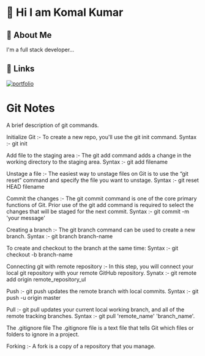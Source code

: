 
# 👋 **Hi I am Komal Kumar**
##

## 🚀 About Me
I'm a full stack developer...


## 🔗 Links
[![portfolio](https://img.shields.io/badge/my_portfolio-000?style=for-the-badge&logo=ko-fi&logoColor=white)](https://github.com/KK2082187)




# Git Notes

A brief description of git commands.

Initialize Git :- To create a new repo, you'll use the git init command. Syntax :- git init

Add file to the staging area :- The git add command adds a change in the working directory to the staging area. Syntax :- git add filename

Unstage a file :- The easiest way to unstage files on Git is to use the “git reset” command and specify the file you want to unstage. Syntax :- git reset HEAD filename

Commit the changes :- The git commit command is one of the core primary functions of Git. Prior use of the git add command is required to select the changes that will be staged for the next commit. Syntax :- git commit -m 'your message'

Creating a branch :- The git branch command can be used to create a new branch. Syntax :- git branch branch-name

To create and checkout to the branch at the same time: Syntax :- git checkout -b branch-name

Connecting git with remote repository :- In this step, you will connect your local git repository with your remote GitHub repository. Synatx :- git remote add origin remote_repository_ul

Push :- git push updates the remote branch with local commits. Syntax :- git push -u origin master

Pull :- git pull updates your current local working branch, and all of the remote tracking branches. Syntax :- git pull 'remote_name' 'branch_name'.

The .gitignore file The .gitignore file is a text file that tells Git which files or folders to ignore in a project.

Forking :- A fork is a copy of a repository that you manage.

